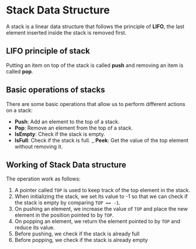 # Stack Data Structure

A stack is a linear data structure that follows the principle of **LIFO**, the last element inserted inside the stack is removed first.

## LIFO principle of stack
Putting an item on top of the stack is called **push** and removing an item is called **pop**.

## Basic operations of stacks
There are some basic operations that allow us to perform different actions on a stack:
- **Push**: Add an element to the top of a stack.
- **Pop**: Remove an element from the top of a stack.
- **IsEmpty**: Check if the stack is empty.
- **IsFull**: Check if the stack is full.
_ **Peek**: Get the value of the top element without removing it.

## Working of Stack Data structure
The operation work as follows:
1. A pointer called `TOP` is used to keep track of the top element in the stack.
2. When initializing the stack, we set its value to -1 so that we can check if the stack is empty by comparing `TOP == -1`.
3. On pushing an element, we increase the value of `TOP` and place the new element in the position pointed to by `TOP`.
4. On popping an element, we return the element pointed to by `TOP` and reduce its value.
5. Before pushing, we check if the stack is already full
6. Before popping, we check if the stack is already empty
